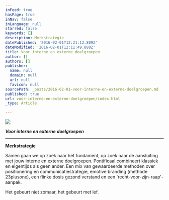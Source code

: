 ```yaml
---
inFeed: true
hasPage: true
inNav: false
inLanguage: null
starred: false
keywords: []
description: Merkstrategie
datePublished: '2016-02-01T12:21:12.809Z'
dateModified: '2016-02-01T12:11:49.888Z'
title: Voor interne en externe doelgroepen
author: []
authors: []
publisher:
  name: null
  domain: null
  url: null
  favicon: null
sourcePath: _posts/2016-02-01-voor-interne-en-externe-doelgroepen.md
published: true
url: voor-interne-en-externe-doelgroepen/index.html
_type: Article

---
```

![](https://the-grid-user-content.s3-us-west-2.amazonaws.com/ccf87ac0-3c77-45b0-a62c-4c0181c73954.jpg)

**_Voor interne en externe doelgroepen_**

****

**Merkstrategie**

Samen gaan we op zoek naar het fundament, op zoek naar de
aansluiting met jouw interne en externe doelgroepen. Pontificaal combineert klassiek
en eigentijds als geen ander. Een mix van gewaardeerde methoden over
positionering en communicatiestrategie, emotive branding (methode 23plusone),
een flinke dosis gezond verstand en een 'recht-voor-zijn-raap'-aanpak. 

Het gebeurt niet zomaar, het gebeurt met lef.